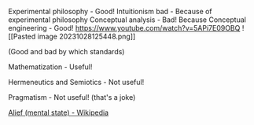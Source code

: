 
Experimental philosophy - Good!
Intuitionism bad - Because of experimental philosophy
Conceptual analysis - Bad! Because Conceptual engineering - Good!
https://www.youtube.com/watch?v=5APi7E09OBQ
![[Pasted image 20231028125448.png]]



(Good and bad by which standards)

Mathematization - Useful!

Hermeneutics and Semiotics - Not useful!

Pragmatism - Not useful! (that's a joke)



[Alief (mental state) - Wikipedia](https://en.wikipedia.org/wiki/Alief_(mental_state))
